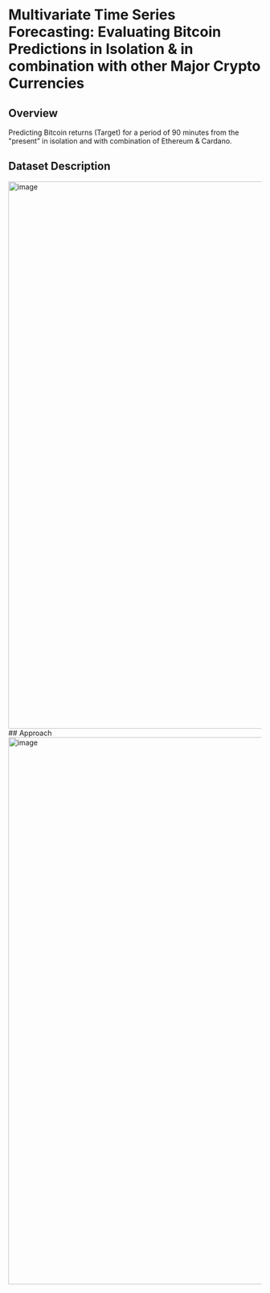 # Multivariate Time Series Forecasting: Evaluating Bitcoin Predictions in Isolation & in combination with other Major Crypto Currencies
## Overview
Predicting Bitcoin returns (Target) for a period of 90 minutes from the "present” in isolation and with combination of Ethereum & Cardano.
## Dataset Description
<img width="1086" alt="image" src="https://github.com/devallasaitej/Forecasting-Crypto-LSTM-Modeling/assets/64268620/ab1c9914-0f43-4c96-8f41-7931a03db37f">
## Approach
<img width="1086" alt="image" src="https://github.com/devallasaitej/Forecasting-Crypto-LSTM-Modeling/assets/64268620/c40c661d-1ccf-4522-b5ea-bb487dfc4e88">

